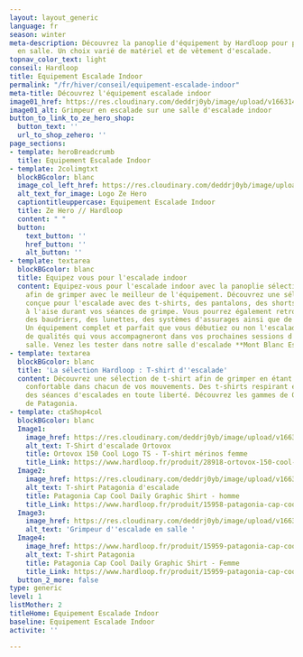 ```yaml
---
layout: layout_generic
language: fr
season: winter
meta-description: Découvrez la panoplie d'équipement by Hardloop pour pratiquez l'escalade
  en salle. Un choix varié de matériel et de vêtement d'escalade.
topnav_color_text: light
conseil: Hardloop
title: Equipement Escalade Indoor
permalink: "/fr/hiver/conseil/equipement-escalade-indoor"
meta-title: Découvrez l'équipement escalade indoor
image01_href: https://res.cloudinary.com/deddrj0yb/image/upload/v1663140695/website/Hardloop/rahadiansyah-3yusFdVTtQ8-unsplash.jpg
image01_alt: Grimpeur en escalade sur une salle d'escalade indoor
button_to_link_to_ze_hero_shop:
  button_text: ''
  url_to_shop_zehero: ''
page_sections:
- template: heroBreadcrumb
  title: Equipement Escalade Indoor
- template: 2colimgtxt
  blockBGcolor: blanc
  image_col_left_href: https://res.cloudinary.com/deddrj0yb/image/upload/v1640094644/website/logo/Sur%20fond%20clair/logo-ze-hero-horizontal_4_a3dhvk.png
  alt_text_for_image: Logo Ze Hero
  captiontitleuppercase: Equipement Escalade Indoor
  title: Ze Hero // Hardloop
  content: " "
  button:
    text_button: ''
    href_button: ''
    alt_button: ''
- template: textarea
  blockBGcolor: blanc
  title: Equipez vous pour l'escalade indoor
  content: Equipez-vous pour l'escalade indoor avec la panoplie sélectionnez par [**Hardloop**](https://www.hardloop.fr/),
    afin de grimper avec le meilleur de l'équipement. Découvrez une sélection de vêtement
    conçue pour l'escalade avec des t-shirts, des pantalons, des shorts afin d'être
    à l'aise durant vos séances de grimpe. Vous pourrez également retrouver des chaussons,
    des baudriers, des lunettes, des systèmes d'assurages ainsi que de la magnésie.
    Un équipement complet et parfait que vous débutiez ou non l'escalade. Des produits
    de qualités qui vous accompagneront dans vos prochaines sessions d'escalade en
    salle. Venez les tester dans notre salle d'escalade **Mont Blanc Escalade**.
- template: textarea
  blockBGcolor: blanc
  title: 'La sélection Hardloop : T-shirt d''escalade'
  content: Découvrez une sélection de t-shirt afin de grimper en étant à l'aise et
    confortable dans chacun de vos mouvements. Des t-shirts respirant et légers pour
    des séances d'escalades en toute liberté. Découvrez les gammes de Orthovox et
    de Patagonia.
- template: ctaShop4col
  blockBGcolor: blanc
  Image1:
    image_href: https://res.cloudinary.com/deddrj0yb/image/upload/v1663140606/website/Hardloop/ortovox-150-cool-logo-ts-t-shirt-en-laine-merinos-homme.jpg
    alt_text: T-Shirt d'escalade Ortovox
    title: Ortovox 150 Cool Logo TS - T-shirt mérinos femme
    title_Link: https://www.hardloop.fr/produit/28918-ortovox-150-cool-logo-ts-t-shirt-en-laine-merinos-femme?id_product_attribute=365846&amp;utm_source=R%C3%A9servation+aventures&amp;utm_medium=Backlinks&amp;utm_campaign=Ze+Hero
  Image2:
    image_href: https://res.cloudinary.com/deddrj0yb/image/upload/v1663140607/website/Hardloop/patagonia-cap-cool-daily-graphic-shirt-t-shirt-homme.jpg
    alt_text: T-shirt Patagonia d'escalade
    title: Patagonia Cap Cool Daily Graphic Shirt - homme
    title_Link: https://www.hardloop.fr/produit/15958-patagonia-cap-cool-daily-graphic-shirt-t-shirt-homme?id_product_attribute=440586&amp;utm_source=R%C3%A9servation+aventures&amp;utm_medium=Backlinks&amp;utm_campaign=Ze+Hero
  Image3:
    image_href: https://res.cloudinary.com/deddrj0yb/image/upload/v1663140666/website/Hardloop/bastien-plu-Ef_RU9j5a38-unsplash.jpg
    alt_text: 'Grimpeur d''escalade en salle '
  Image4:
    image_href: https://www.hardloop.fr/produit/15959-patagonia-cap-cool-daily-graphic-shirt-t-shirt-femme?utm_source=R%C3%A9servation+aventures&amp%3Butm_medium=Backlinks&amp%3Butm_campaign=Ze+Hero
    alt_text: T-shirt Patagonia
    title: Patagonia Cap Cool Daily Graphic Shirt - Femme
    title_Link: https://www.hardloop.fr/produit/15959-patagonia-cap-cool-daily-graphic-shirt-t-shirt-femme?utm_source=R%C3%A9servation+aventures&amp%3Butm_medium=Backlinks&amp%3Butm_campaign=Ze+Hero
  button_2_more: false
type: generic
level: 1
listMother: 2
titleHome: Equipement Escalade Indoor
baseline: Equipement Escalade Indoor
activite: ''

---
```

